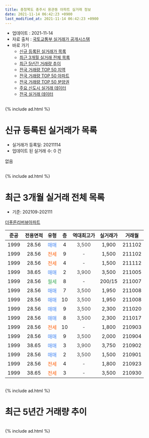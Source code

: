 ```yaml
---
title: 충청북도 충주시 용관동 아파트 실거래 정보
date: 2021-11-14 06:42:23 +0900
last_modified_at: 2021-11-14 06:42:23 +0900
---
```


* 업데이트 : 2021-11-14
* 자료 출처 : [국토교통부 실거래가 공개시스템](http://rt.molit.go.kr)
* 바로 가기
    * [신규 등록된 실거래가 목록](#신규-등록된-실거래가-목록)
    * [최근 3개월 실거래 전체 목록](#최근-3개월-실거래-전체-목록)
    * [최근 5년간 거래량 추이](#최근-5년간-거래량-추이)
    * [전국 거래량 TOP 50 지역](https://inasie.github.io/apt-trade-info/최근-3개월-전국에서-가장-거래가-많이-발생한-지역)
    * [전국 거래량 TOP 50 아파트](https://inasie.github.io/apt-trade-info/최근-3개월-전국에서-가장-거래가-많이-발생한-아파트)
    * [전국 거래량 TOP 50 분양권](https://inasie.github.io/apt-trade-info/최근-3개월-전국에서-가장-거래가-많이-발생한-분양권)
    * [주요 신도시 실거래 데이터](https://inasie.github.io/apt-trade-info/주요-신도시)
    * [전국 실거래 데이터](https://inasie.github.io/apt-trade-info/전국)
<br>
{% include ad.html %}
<br>

# 신규 등록된 실거래가 목록
* 실거래가 등록일: 20211114
* 업데이트 된 실거래 수: 0 건

없음

<br>
{% include ad.html %}
<br>

# 최근 3개월 실거래 전체 목록
* 기준: 202109-202111


[더푸른리버뷰아파트](https://search.naver.com/search.naver?query=%EC%B6%A9%EC%B2%AD%EB%B6%81%EB%8F%84+%EC%B6%A9%EC%A3%BC%EC%8B%9C+%EC%9A%A9%EA%B4%80%EB%8F%99+%EB%8D%94%ED%91%B8%EB%A5%B8%EB%A6%AC%EB%B2%84%EB%B7%B0%EC%95%84%ED%8C%8C%ED%8A%B8)

|준공|전용면적|유형|층|역대최고가|실거래가|거래월|
|:---:|:---:|:---:|:---:|:---:|:---:|:---:|
|1999|28.56|<span style="color:#4285f3">매매</span>|4|<span style="color:#444444">3,500</span>|1,900|211102|
|1999|28.56|<span style="color:#ff5a00">전세</span>|9|<span style="color:#444444">-</span>|1,500|211102|
|1999|28.56|<span style="color:#ff5a00">전세</span>|4|<span style="color:#444444">-</span>|1,500|211112|
|1999|38.65|<span style="color:#4285f3">매매</span>|2|<span style="color:#444444">3,900</span>|3,500|211005|
|1999|28.56|<span style="color:#34a853">월세</span>|8|<span style="color:#444444">-</span>|200/15|211007|
|1999|28.56|<span style="color:#4285f3">매매</span>|7|<span style="color:#444444">3,500</span>|1,950|211008|
|1999|28.56|<span style="color:#4285f3">매매</span>|10|<span style="color:#444444">3,500</span>|1,950|211008|
|1999|28.56|<span style="color:#4285f3">매매</span>|9|<span style="color:#444444">3,500</span>|2,300|211020|
|1999|28.56|<span style="color:#4285f3">매매</span>|8|<span style="color:#444444">3,500</span>|2,300|211017|
|1999|28.56|<span style="color:#ff5a00">전세</span>|10|<span style="color:#444444">-</span>|1,800|210903|
|1999|28.56|<span style="color:#4285f3">매매</span>|9|<span style="color:#444444">3,500</span>|2,000|210904|
|1999|38.65|<span style="color:#4285f3">매매</span>|3|<span style="color:#444444">3,900</span>|3,750|210902|
|1999|28.56|<span style="color:#4285f3">매매</span>|2|<span style="color:#444444">3,500</span>|1,500|210901|
|1999|28.56|<span style="color:#ff5a00">전세</span>|4|<span style="color:#444444">-</span>|1,800|210923|
|1999|38.65|<span style="color:#ff5a00">전세</span>|3|<span style="color:#444444">-</span>|3,500|210930|


<br>
{% include ad.html %}
<br>

# 최근 5년간 거래량 추이


<div style="width:100%;">
    <canvas id="deal_progress" height="200"></canvas>
</div>

<script>
new Chart(document.getElementById("deal_progress"), {
    type: 'line',
    data: {
        labels: ['201611','201612','201701','201702','201703','201704','201705','201706','201707','201708','201709','201710','201711','201712','201801','201802','201803','201804','201805','201806','201807','201808','201809','201810','201811','201812','201901','201902','201903','201904','201905','201906','201907','201908','201909','201910','201911','201912','202001','202002','202003','202004','202005','202006','202007','202008','202009','202010','202011','202012','202101','202102','202103','202104','202105','202106','202107','202108','202109','202110','202111'],
        datasets: [{
            label: '매매',
            pointRadius: 1,
            data: [4, 10, 5, 12, 4, 1, 1, 0, 1, 0, 3, 2, 0, 2, 7, 0, 0, 0, 2, 0, 1, 0, 1, 1, 0, 2, 0, 4, 1, 4, 0, 1, 2, 0, 2, 0, 0, 1, 7, 2, 1, 0, 1, 3, 2, 0, 3, 0, 0, 4, 1, 1, 0, 2, 2, 6, 3, 0, 3, 5, 1],
            borderColor: "rgba(255, 201, 14, 1)",
            backgroundColor: "rgba(255, 201, 14, 0.5)",
            fill: false,
            lineTension: 0
        },{
            label: '전월세',
            pointRadius: 1,
            data: [0, 0, 1, 1, 2, 2, 3, 0, 1, 0, 1, 0, 1, 0, 0, 0, 1, 0, 2, 2, 1, 0, 3, 1, 0, 1, 3, 1, 0, 1, 0, 0, 1, 1, 1, 0, 1, 1, 0, 0, 1, 0, 0, 0, 0, 1, 0, 2, 2, 0, 0, 1, 4, 2, 2, 3, 3, 2, 3, 1, 2],
            borderColor: "rgba(0, 141, 185, 1)",
            backgroundColor: "rgba(0, 141, 185, 0.5)",
            fill: false,
            lineTension: 0
        }
        ]
    },
    options: {
        responsive: true,
        title: {
            display: false
        },
        tooltips: {
            mode: 'index',
            intersect: false
        },
        hover: {
            mode: 'nearest',
            intersect: true
        },
        scales: {
            xAxes: [{
                display: true,
                scaleLabel: {
                    display: true,
                    labelString: '년/월'
                }
            }],
            yAxes: [{
                display: true,
                ticks: {
                    suggestedMin: 0,
                },
                scaleLabel: {
                    display: true,
                    labelString: '실거래 수'
                }
            }]
        }
    }
});

</script>


<br>
{% include ad.html %}
<br>

